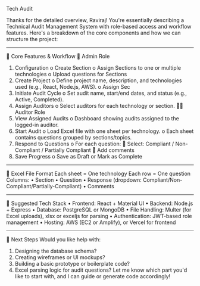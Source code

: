 Tech Audit

Thanks for the detailed overview, Raviraj! You're essentially describing a Technical Audit Management System with role-based access and workflow features. Here's a breakdown of the core components and how we can structure the project:
________________________________________
🔧 Core Features & Workflow
👤 Admin Role
1.	Configuration
o	Create Section
o	Assign Sections to one or multiple technologies
o	Upload questions for Sections
2.	Create Project
o	Define project name, description, and technologies used (e.g., React, Node.js, AWS).
o	Assign Sec
3.	Initiate Audit Cycle
o	Set audit name, start/end dates, and status (e.g., Active, Completed).
4.	Assign Auditors
o	Select auditors for each technology or section.
🕵️‍♂️ Auditor Role
1.	View Assigned Audits
o	Dashboard showing audits assigned to the logged-in auditor.
2.	Start Audit
o	Load Excel file with one sheet per technology.
o	Each sheet contains questions grouped by sections/topics.
3.	Respond to Questions
o	For each question:
	Select: Compliant / Non-Compliant / Partially Compliant
	Add comments
4.	Save Progress
o	Save as Draft or Mark as Complete
________________________________________
📁 Excel File Format
Each sheet = One technology
Each row = One question
Columns:
•	Section
•	Question
•	Response (dropdown: Compliant/Non-Compliant/Partially-Compliant)
•	Comments
________________________________________
🧱 Suggested Tech Stack
•	Frontend: React + Material UI
•	Backend: Node.js + Express
•	Database: PostgreSQL or MongoDB
•	File Handling: Multer (for Excel uploads), xlsx or exceljs for parsing
•	Authentication: JWT-based role management
•	Hosting: AWS (EC2 or Amplify), or Vercel for frontend
________________________________________
🧠 Next Steps
Would you like help with:
1.	Designing the database schema?
2.	Creating wireframes or UI mockups?
3.	Building a basic prototype or boilerplate code?
4.	Excel parsing logic for audit questions?
Let me know which part you'd like to start with, and I can guide or generate code accordingly!


